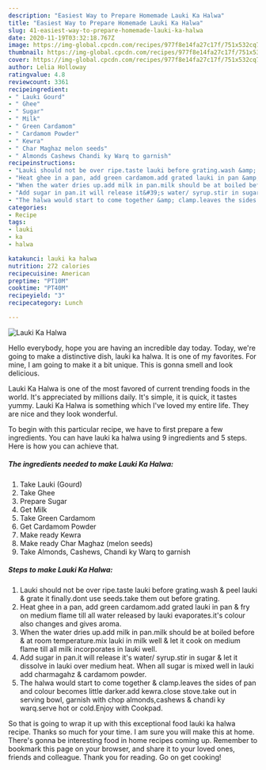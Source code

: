 ```yaml
---
description: "Easiest Way to Prepare Homemade Lauki Ka Halwa"
title: "Easiest Way to Prepare Homemade Lauki Ka Halwa"
slug: 41-easiest-way-to-prepare-homemade-lauki-ka-halwa
date: 2020-11-19T03:32:18.767Z
image: https://img-global.cpcdn.com/recipes/977f8e14fa27c17f/751x532cq70/lauki-ka-halwa-recipe-main-photo.jpg
thumbnail: https://img-global.cpcdn.com/recipes/977f8e14fa27c17f/751x532cq70/lauki-ka-halwa-recipe-main-photo.jpg
cover: https://img-global.cpcdn.com/recipes/977f8e14fa27c17f/751x532cq70/lauki-ka-halwa-recipe-main-photo.jpg
author: Lelia Holloway
ratingvalue: 4.8
reviewcount: 3361
recipeingredient:
- " Lauki Gourd"
- " Ghee"
- " Sugar"
- " Milk"
- " Green Cardamom"
- " Cardamom Powder"
- " Kewra"
- " Char Maghaz melon seeds"
- " Almonds Cashews Chandi ky Warq to garnish"
recipeinstructions:
- "Lauki should not be over ripe.taste lauki before grating.wash &amp; peel lauki &amp; grate it finally.dont use seeds.take them out before grating."
- "Heat ghee in a pan, add green cardamom.add grated lauki in pan &amp; fry on medium flame till all water released by lauki evaporates.it&#39;s colour also changes and gives aroma."
- "When the water dries up.add milk in pan.milk should be at boiled before &amp; at room temperature.mix lauki in milk well &amp; let it cook on medium flame till all milk incorporates in lauki well."
- "Add sugar in pan.it will release it&#39;s water/ syrup.stir in sugar &amp; let it dissolve in lauki over medium heat. When all sugar is mixed well in lauki add charmagahz &amp; cardamom powder."
- "The halwa would start to come together &amp; clamp.leaves the sides of pan and colour becomes little darker.add kewra.close stove.take out in serving bowl, garnish with chop almonds,cashews &amp; chandi ky warq.serve hot or cold.Enjoy with Cookpad."
categories:
- Recipe
tags:
- lauki
- ka
- halwa

katakunci: lauki ka halwa 
nutrition: 272 calories
recipecuisine: American
preptime: "PT10M"
cooktime: "PT40M"
recipeyield: "3"
recipecategory: Lunch

---
```



![Lauki Ka Halwa](https://img-global.cpcdn.com/recipes/977f8e14fa27c17f/751x532cq70/lauki-ka-halwa-recipe-main-photo.jpg)

Hello everybody, hope you are having an incredible day today. Today, we're going to make a distinctive dish, lauki ka halwa. It is one of my favorites. For mine, I am going to make it a bit unique. This is gonna smell and look delicious.



Lauki Ka Halwa is one of the most favored of current trending foods in the world. It's appreciated by millions daily. It's simple, it is quick, it tastes yummy. Lauki Ka Halwa is something which I've loved my entire life. They are nice and they look wonderful.


To begin with this particular recipe, we have to first prepare a few ingredients. You can have lauki ka halwa using 9 ingredients and 5 steps. Here is how you can achieve that.

<!--inarticleads1-->

##### The ingredients needed to make Lauki Ka Halwa:

1. Take  Lauki (Gourd)
1. Take  Ghee
1. Prepare  Sugar
1. Get  Milk
1. Take  Green Cardamom
1. Get  Cardamom Powder
1. Make ready  Kewra
1. Make ready  Char Maghaz (melon seeds)
1. Take  Almonds, Cashews, Chandi ky Warq to garnish




<!--inarticleads2-->

##### Steps to make Lauki Ka Halwa:

1. Lauki should not be over ripe.taste lauki before grating.wash &amp; peel lauki &amp; grate it finally.dont use seeds.take them out before grating.
1. Heat ghee in a pan, add green cardamom.add grated lauki in pan &amp; fry on medium flame till all water released by lauki evaporates.it&#39;s colour also changes and gives aroma.
1. When the water dries up.add milk in pan.milk should be at boiled before &amp; at room temperature.mix lauki in milk well &amp; let it cook on medium flame till all milk incorporates in lauki well.
1. Add sugar in pan.it will release it&#39;s water/ syrup.stir in sugar &amp; let it dissolve in lauki over medium heat. When all sugar is mixed well in lauki add charmagahz &amp; cardamom powder.
1. The halwa would start to come together &amp; clamp.leaves the sides of pan and colour becomes little darker.add kewra.close stove.take out in serving bowl, garnish with chop almonds,cashews &amp; chandi ky warq.serve hot or cold.Enjoy with Cookpad.




So that is going to wrap it up with this exceptional food lauki ka halwa recipe. Thanks so much for your time. I am sure you will make this at home. There's gonna be interesting food in home recipes coming up. Remember to bookmark this page on your browser, and share it to your loved ones, friends and colleague. Thank you for reading. Go on get cooking!
